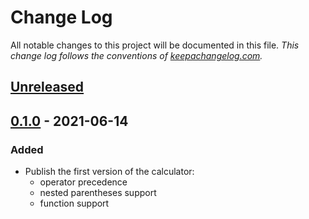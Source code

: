 # Change Log
All notable changes to this project will be documented in this file.
*This change log follows the conventions of [keepachangelog.com](http://keepachangelog.com/).*

## [Unreleased]

## [0.1.0] - 2021-06-14
### Added
- Publish the first version of the calculator:
  - operator precedence
  - nested parentheses support
  - function support

[Unreleased]: https://github.com/sykoram/calculator/compare/v0.1.0...HEAD
[0.1.0]: https://github.com/sykoram/calculator/releases/tag/v0.1.0
